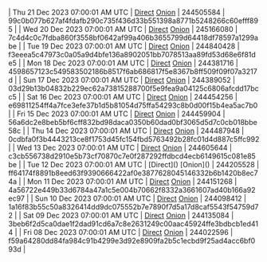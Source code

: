 | Thu 21 Dec 2023 07:00:01 AM UTC | [Direct](https://oshi.at/MUmy) [Onion](http://5ety7tpkim5me6eszuwcje7bmy25pbtrjtue7zkqqgziljwqy3rrikqd.onion/MUmy) | 244505584 | 99c0b077b627af4fdafb290c735f436d33b551398a8771b5248266c60efff895 | 
| Wed 20 Dec 2023 07:00:01 AM UTC | [Direct](https://oshi.at/dtWF) [Onion](http://5ety7tpkim5me6eszuwcje7bmy25pbtrjtue7zkqqgziljwqy3rrikqd.onion/dtWF) | 245166080 | 7c4d4c0c7fdba860f3558bf0642af99a406b3655799d64418df78597a1299abe | 
| Tue 19 Dec 2023 07:00:01 AM UTC | [Direct](https://oshi.at/SGALV) [Onion](http://5ety7tpkim5me6eszuwcje7bmy25pbtrjtue7zkqqgziljwqy3rrikqd.onion/SGALV) | 244840428 | f3eeea5c47973c0a05a9d4bfe136a8902051bb7078513aa89fd53d68e6f81de5 | 
| Mon 18 Dec 2023 07:00:01 AM UTC | [Direct](https://oshi.at/TXeg) [Onion](http://5ety7tpkim5me6eszuwcje7bmy25pbtrjtue7zkqqgziljwqy3rrikqd.onion/TXeg) | 244381716 | 4598657123c549583502186b8517f6ab686817f5e8367b8ff509f09f07a3217d | 
| Sun 17 Dec 2023 07:00:01 AM UTC | [Direct](https://oshi.at/rWUb) [Onion](http://5ety7tpkim5me6eszuwcje7bmy25pbtrjtue7zkqqgziljwqy3rrikqd.onion/rWUb) | 244389052 | 03d29b13b04832b229ec62a73815288700f5e9fea9a04125c6806afcdd17bcc5 | 
| Sat 16 Dec 2023 07:00:01 AM UTC | [Direct](https://oshi.at/SNYw) [Onion](http://5ety7tpkim5me6eszuwcje7bmy25pbtrjtue7zkqqgziljwqy3rrikqd.onion/SNYw) | 244454256 | e69811254ff4a7fce3efe37b1d5b81054d75ffa54293c8b0d00f15b4ea5ac7b0 | 
| Fri 15 Dec 2023 07:00:01 AM UTC | [Direct](https://oshi.at/kYrp) [Onion](http://5ety7tpkim5me6eszuwcje7bmy25pbtrjtue7zkqqgziljwqy3rrikqd.onion/kYrp) | 244459904 | 56a6dc2e8beb5bf6cff832bd98daca0350b60dad0bf3065d5d7c0cb018bbe58c | 
| Thu 14 Dec 2023 07:00:01 AM UTC | [Direct](https://oshi.at/qawQ) [Onion](http://5ety7tpkim5me6eszuwcje7bmy25pbtrjtue7zkqqgziljwqy3rrikqd.onion/qawQ) | 244487948 | 0cdbfa0f3b4443213ce8f1753d45fc154fbd5763492b28fc01d4d887c5ffc992 | 
| Wed 13 Dec 2023 07:00:01 AM UTC | [Direct](https://oshi.at/dayd) [Onion](http://5ety7tpkim5me6eszuwcje7bmy25pbtrjtue7zkqqgziljwqy3rrikqd.onion/dayd) | 244605644 | c3cb556738d2910e5b73cf70870c7e0f287292ffdbcd4ecb6149615c081e85be | 
| Tue 12 Dec 2023 07:00:01 AM UTC | [Direct](</body></html>) [Onion](</body></html>) | 244205528 | ff64174f8891b8eed63f9390666422af0e3877628045146332b6b1420b8ec74a | 
| Mon 11 Dec 2023 07:00:01 AM UTC | [Direct](https://oshi.at/Ccpr) [Onion](http://5ety7tpkim5me6eszuwcje7bmy25pbtrjtue7zkqqgziljwqy3rrikqd.onion/Ccpr) | 244151268 | 4a56722e449b33d6784a47a1c5e004b70662f8332a3661607ad40b166a92ec97 | 
| Sun 10 Dec 2023 07:00:01 AM UTC | [Direct](https://oshi.at/xWwXJ) [Onion](http://5ety7tpkim5me6eszuwcje7bmy25pbtrjtue7zkqqgziljwqy3rrikqd.onion/xWwXJ) | 244098412 | 1a16f83b55c50a8326414dd9dc075552b7e7890f7d5a17d8caf5543f54759d72 | 
| Sat 09 Dec 2023 07:00:01 AM UTC | [Direct](https://oshi.at/gGZt) [Onion](http://5ety7tpkim5me6eszuwcje7bmy25pbtrjtue7zkqqgziljwqy3rrikqd.onion/gGZt) | 244135084 | 3beb6f2d5ca0dae1f2dad91cd6a7c8e2631249c00aac45924ffe3bdbcb1ed414 | 
| Fri 08 Dec 2023 07:00:01 AM UTC | [Direct](https://oshi.at/cuHhg) [Onion](http://5ety7tpkim5me6eszuwcje7bmy25pbtrjtue7zkqqgziljwqy3rrikqd.onion/cuHhg) | 244022596 | f59a64280dd84fa984c91b4299e3d92e8909fa2b5c1ecbd9f25ad4acc6bf093d | 

